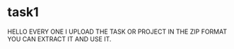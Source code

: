 # task1
HELLO EVERY ONE I UPLOAD THE TASK OR PROJECT IN THE ZIP FORMAT YOU CAN EXTRACT IT AND USE IT. 
